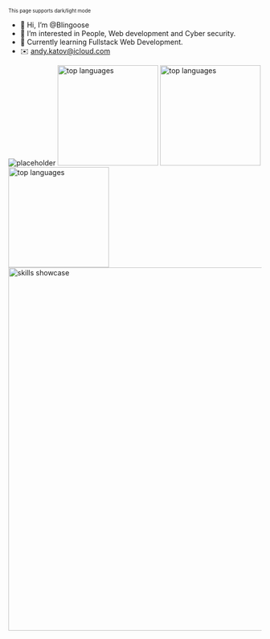 <sub><sup>This page supports dark/light mode</sup></sub>


- 👋 Hi, I’m @Blingoose
- 👀 I’m interested in People, Web development and Cyber security.
- 🌱 Currently learning Fullstack Web Development.
- ✉️ andy.katov@icloud.com


<picture>
  <source media="(prefers-color-scheme: dark)" srcset="https://svgshare.com/i/r2R.svg">
  <source media="(prefers-color-scheme: light)" srcset="https://svgshare.com/i/r0X.svg">
  <img alt="placeholder" src="https://svgshare.com/i/r2R.svg">
</picture>

<picture>
  <source media="(prefers-color-scheme: dark)" srcset="https://github-readme-stats-git-masterrstaa-rickstaa.vercel.app/api?username=blingoose&show_icons=true&theme=radical">
  <source media="(prefers-color-scheme: light)" srcset="https://github-readme-stats-git-masterrstaa-rickstaa.vercel.app/api?username=blingoose&show_icons=true&theme=vue">
  <img height="200" alt="top languages" src="https://github-readme-stats-git-masterrstaa-rickstaa.vercel.app/api?username=blingoose&show_icons=true">
</picture>

<picture>
  <source media="(prefers-color-scheme: dark)" srcset="https://streak-stats.demolab.com/?user=blingoose&theme=radical">
  <source media="(prefers-color-scheme: light)" srcset="https://streak-stats.demolab.com/?user=blingoose&theme=vue">
  <img height="200"alt="top languages" src="https://streak-stats.demolab.com/?user=blingoose">
</picture>

<picture>
  <source media="(prefers-color-scheme: dark)" srcset="https://github-readme-stats-git-masterrstaa-rickstaa.vercel.app/api/top-langs/?username=blingoose&theme=radical">
  <source media="(prefers-color-scheme: light)" srcset="https://github-readme-stats-git-masterrstaa-rickstaa.vercel.app/api/top-langs/?username=blingoose&theme=vue">
  <img height="200" alt="top languages" src="https://github-readme-stats-git-masterrstaa-rickstaa.vercel.app/api/top-langs/?username=blingoose">
</picture>

</br>

  <img width="724" alt="skills showcase" src="https://skillicons.dev/icons?i=js,html,css,nodejs,react,sass,emotion,mongodb,express,firebase,linux,docker,bash,vim&theme=dark">

